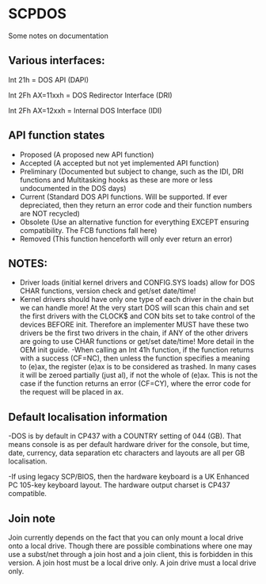 # SCPDOS
Some notes on documentation

## Various interfaces:
Int 21h = DOS API (DAPI)

Int 2Fh AX=11xxh = DOS Redirector Interface (DRI)

Int 2Fh AX=12xxh = Internal DOS Interface (IDI)

## API function states
- Proposed (A proposed new API function)
- Accepted (A accepted but not yet implemented API function)
- Preliminary (Documented but subject to change, such as the IDI, DRI functions and Multitasking hooks as these are more or less undocumented in the DOS days)
- Current (Standard DOS API functions. Will be supported. If ever depreciated, then they return an error code and their function numbers are NOT recycled)
- Obsolete (Use an alternative function for everything EXCEPT ensuring compatibility. The FCB functions fall here)
- Removed (This function henceforth will only ever return an error)

## NOTES:
- Driver loads (initial kernel drivers and CONFIG.SYS loads) allow for DOS CHAR functions, version check and get/set date/time!
- Kernel drivers should have only one type of each driver in the chain but we can handle more! At the very start DOS will scan this chain and set the 
first drivers with the CLOCK$ and CON bits set to take control of the devices BEFORE init. Therefore an implementer MUST have these two drivers be the first
two drivers in the chain, if ANY of the other drivers are going to use CHAR functions or get/set date/time! More detail in the OEM init guide.
-When calling an Int 41h function, if the function returns with a success (CF=NC), then unless the function specifies a meaning to (e)ax, the register (e)ax is to be considered as trashed. In many cases it will be zeroed partially (just al), if not the whole of (e)ax. This is not the case if the function returns an error (CF=CY), where the error code for the request will be placed in ax.

## Default localisation information
-DOS is by default in CP437 with a COUNTRY setting of 044 (GB). 
That means console is as per default hardware driver for the console, but time, date, currency, data separation etc characters and layouts are all per GB localisation. 

-If using legacy SCP/BIOS, then the hardware keyboard is a UK Enhanced PC 105-key keyboard layout. The hardware output charset is CP437 compatible.

## Join note
Join currently depends on the fact that you can only mount a local drive onto a
local drive. Though there are possible combinations where one may use a subst/net
through a join host and a join client, this is forbidden in this version. A join host must be a local drive only. A join drive must a local drive only.
